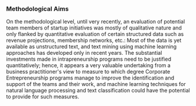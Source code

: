 ### Methodological Aims

On the methodological level, until very recently, an evaluation of potential team members of startup initiatives was mostly of qualitative nature and only flanked by quantitative evaluation of certain structured data such as revenue projections, membership networks, etc.: Most of the data is yet available as unstructured text, and text mining using machine learning approaches has developed only in recent years. The substantial investments made in intrapreneurship programs need to be justified quantitatively; hence, it appears a very valuable undertaking from a business practitioner's view to measure to which degree Corporate Entrepreneurship programs manage to improve the identification and support of the teams and their work, and machine learning techniques for natural language processing and text classification could have the potential to provide for such measures.


